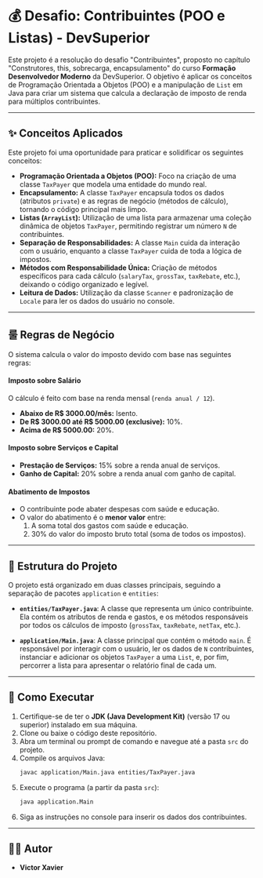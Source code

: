 # 💰 Desafio: Contribuintes (POO e Listas) - DevSuperior

Este projeto é a resolução do desafio "Contribuintes", proposto no capítulo "Construtores, this, sobrecarga, encapsulamento" do curso **Formação Desenvolvedor Moderno** da DevSuperior. O objetivo é aplicar os conceitos de Programação Orientada a Objetos (POO) e a manipulação de `List` em Java para criar um sistema que calcula a declaração de imposto de renda para múltiplos contribuintes.

---

## ✨ Conceitos Aplicados

Este projeto foi uma oportunidade para praticar e solidificar os seguintes conceitos:

* **Programação Orientada a Objetos (POO):** Foco na criação de uma classe `TaxPayer` que modela uma entidade do mundo real.
* **Encapsulamento:** A classe `TaxPayer` encapsula todos os dados (atributos `private`) e as regras de negócio (métodos de cálculo), tornando o código principal mais limpo.
* **Listas (`ArrayList`):** Utilização de uma lista para armazenar uma coleção dinâmica de objetos `TaxPayer`, permitindo registrar um número `N` de contribuintes.
* **Separação de Responsabilidades:** A classe `Main` cuida da interação com o usuário, enquanto a classe `TaxPayer` cuida de toda a lógica de impostos.
* **Métodos com Responsabilidade Única:** Criação de métodos específicos para cada cálculo (`salaryTax`, `grossTax`, `taxRebate`, etc.), deixando o código organizado e legível.
* **Leitura de Dados:** Utilização da classe `Scanner` e padronização de `Locale` para ler os dados do usuário no console.

---

## 룰 Regras de Negócio

O sistema calcula o valor do imposto devido com base nas seguintes regras:

#### Imposto sobre Salário
O cálculo é feito com base na renda mensal (`renda anual / 12`).
* **Abaixo de R$ 3000.00/mês:** Isento.
* **De R$ 3000.00 até R$ 5000.00 (exclusive):** 10%.
* **Acima de R$ 5000.00:** 20%.

#### Imposto sobre Serviços e Capital
* **Prestação de Serviços:** 15% sobre a renda anual de serviços.
* **Ganho de Capital:** 20% sobre a renda anual com ganho de capital.

#### Abatimento de Impostos
* O contribuinte pode abater despesas com saúde e educação.
* O valor do abatimento é o **menor valor** entre:
    1. A soma total dos gastos com saúde e educação.
    2. 30% do valor do imposto bruto total (soma de todos os impostos).

---

## 📂 Estrutura do Projeto

O projeto está organizado em duas classes principais, seguindo a separação de pacotes `application` e `entities`:

* **`entities/TaxPayer.java`**: A classe que representa um único contribuinte. Ela contém os atributos de renda e gastos, e os métodos responsáveis por todos os cálculos de imposto (`grossTax`, `taxRebate`, `netTax`, etc.).

* **`application/Main.java`**: A classe principal que contém o método `main`. É responsável por interagir com o usuário, ler os dados de `N` contribuintes, instanciar e adicionar os objetos `TaxPayer` a uma `List`, e, por fim, percorrer a lista para apresentar o relatório final de cada um.

---

## 🚀 Como Executar

1.  Certifique-se de ter o **JDK (Java Development Kit)** (versão 17 ou superior) instalado em sua máquina.
2.  Clone ou baixe o código deste repositório.
3.  Abra um terminal ou prompt de comando e navegue até a pasta `src` do projeto.
4.  Compile os arquivos Java:
    ```bash
    javac application/Main.java entities/TaxPayer.java
    ```
5.  Execute o programa (a partir da pasta `src`):
    ```bash
    java application.Main
    ```
6.  Siga as instruções no console para inserir os dados dos contribuintes.

---

## 👨‍💻 Autor

* **Victor Xavier**
